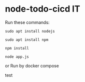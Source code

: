 # node-todo-cicd IT

Run these commands:


`sudo apt install nodejs`


`sudo apt install npm`


`npm install`

`node app.js`

or Run by docker compose

test

